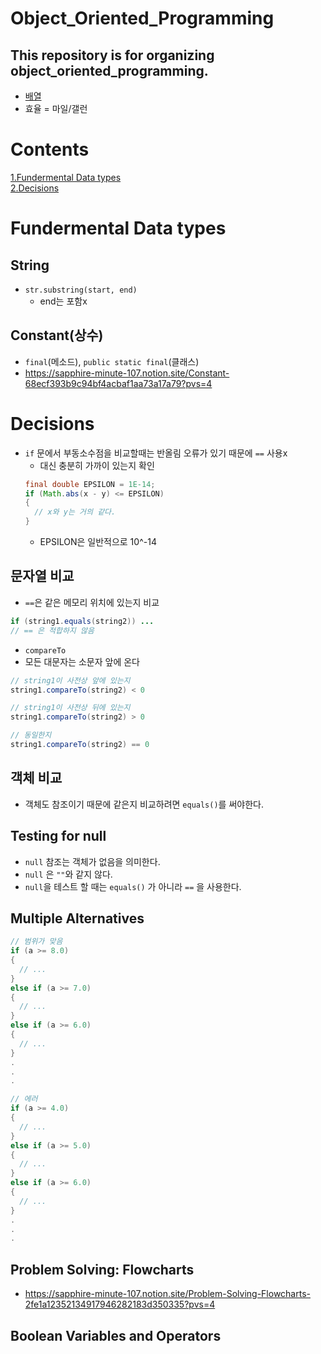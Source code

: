 # Object_Oriented_Programming
This repository is for organizing object_oriented_programming.
---
- [배열](https://www.notion.so/34e2148c3c5d4fce879cd8f5d0e3d723?pvs=4)
- 효율 = 마일/갤런

# Contents
[1.Fundermental Data types](#Fundermental-Data-types) <br>
[2.Decisions](#Decisions)

# Fundermental Data types
## String
- `str.substring(start, end)`
  - end는 포함x
## Constant(상수)
- `final`(메소드), `public static final`(클래스)
- https://sapphire-minute-107.notion.site/Constant-68ecf393b9c94bf4acbaf1aa73a17a79?pvs=4
# Decisions
- `if` 문에서 부동소수점을 비교할때는 반올림 오류가 있기 때문에 `==` 사용x
  - 대신 충분히 가까이 있는지 확인
  ```java
  final double EPSILON = 1E-14;
  if (Math.abs(x - y) <= EPSILON)
  {
    // x와 y는 거의 같다.
  }
  ```
  - EPSILON은 일반적으로 10^-14
## 문자열 비교
- `==`은 같은 메모리 위치에 있는지 비교
```java
if (string1.equals(string2)) ...
// == 은 적합하지 않음
```
- `compareTo`
- 모든 대문자는 소문자 앞에 온다
```java
// string1이 사전상 앞에 있는지
string1.compareTo(string2) < 0

// string1이 사전상 뒤에 있는지
string1.compareTo(string2) > 0

// 동일한지
string1.compareTo(string2) == 0
```
## 객체 비교
- 객체도 참조이기 때문에 같은지 비교하려면 `equals()`를 써야한다.
## Testing for null
- `null` 참조는 객체가 없음을 의미한다.
- `null` 은 `""`와 같지 않다.
- `null`을 테스트 할 때는 `equals()` 가 아니라 `==` 을 사용한다.
## Multiple Alternatives
```java
// 범위가 맞음
if (a >= 8.0)
{
  // ...
}
else if (a >= 7.0)
{
  // ...
}
else if (a >= 6.0)
{
  // ...
}
.
.
.

// 에러
if (a >= 4.0)
{
  // ...
}
else if (a >= 5.0)
{
  // ...
}
else if (a >= 6.0)
{
  // ...
}
.
.
.
```
## Problem Solving: Flowcharts
- https://sapphire-minute-107.notion.site/Problem-Solving-Flowcharts-2fe1a12352134917946282183d350335?pvs=4
## Boolean Variables and Operators


